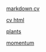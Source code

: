 [markdown cv](https://guch1g0v.github.io/rsschool-cv/cv)

[cv html](https://guch1g0v.github.io/rsschool-cv/)

[plants](https://rolling-scopes-school.github.io/guchigow-JSFEPRESCHOOL2022Q4/plants/)

[momentum](https://rolling-scopes-school.github.io/guchigow-JSFEPRESCHOOL2022Q4/momentum/)

